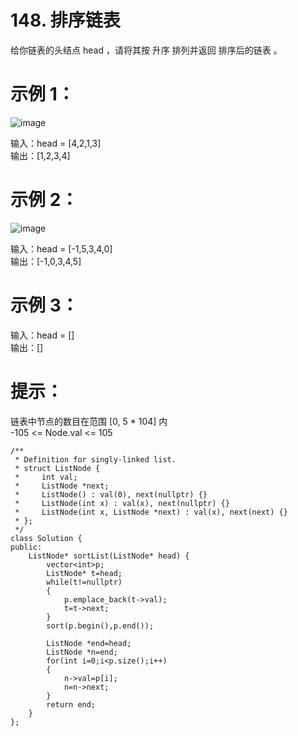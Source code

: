 # 148. 排序链表  

给你链表的头结点 head ，请将其按 升序 排列并返回 排序后的链表 。  
 
 

# 示例 1：  

![image](https://github.com/user-attachments/assets/665f6714-0641-40aa-85a2-e2b67086f12a)  

输入：head = [4,2,1,3]  
输出：[1,2,3,4]  
# 示例 2：  
![image](https://github.com/user-attachments/assets/22d7c270-2754-4bf5-a156-046be0798592)  


输入：head = [-1,5,3,4,0]  
输出：[-1,0,3,4,5]  
# 示例 3：  

输入：head = []  
输出：[]  
 

# 提示：

链表中节点的数目在范围 [0, 5 * 104] 内  
-105 <= Node.val <= 105  
 
```
/**
 * Definition for singly-linked list.
 * struct ListNode {
 *     int val;
 *     ListNode *next;
 *     ListNode() : val(0), next(nullptr) {}
 *     ListNode(int x) : val(x), next(nullptr) {}
 *     ListNode(int x, ListNode *next) : val(x), next(next) {}
 * };
 */
class Solution {
public:
    ListNode* sortList(ListNode* head) {
        vector<int>p;
        ListNode* t=head;
        while(t!=nullptr)
        {
            p.emplace_back(t->val);
            t=t->next;
        }
        sort(p.begin(),p.end());

        ListNode *end=head;
        ListNode *n=end;
        for(int i=0;i<p.size();i++)
        {
            n->val=p[i];
            n=n->next;
        }
        return end;
    }
};

```
